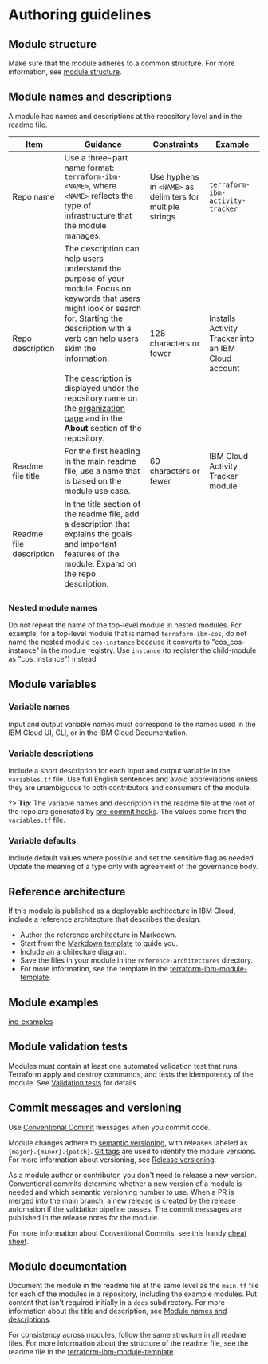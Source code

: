 # Authoring guidelines

## Module structure

Make sure that the module adheres to a common structure. For more information, see [module structure](module-structure.md).

## Module names and descriptions

A module has names and descriptions at the repository level and in the readme file.

| Item                    | Guidance | Constraints | Example |
|-------------------------|----------|-------------|---------|
| Repo name               | Use a three-part name format: `terraform-ibm-<NAME>`, where `<NAME>` reflects the type of infrastructure that the module manages. | Use hyphens in `<NAME>` as delimiters for multiple strings | `terraform-ibm-activity-tracker`|
| Repo description        | The description can help users understand the purpose of your module. Focus on keywords that users might look or search for. Starting the description with a verb can help users skim the information.<br/><br/>The description is displayed under the repository name on the [organization page](https://github.com/terraform-ibm-modules) and in the **About** section of the repository.   | 128 characters or fewer | Installs Activity Tracker into an IBM Cloud account |
| Readme file title       | For the first heading in the main readme file, use a name that is based on the module use case. | 60 characters or fewer | IBM Cloud Activity Tracker module|
| Readme file description | In the title section of the readme file, add a description that explains the goals and important features of the module. Expand on the repo description. |

### Nested module names

Do not repeat the name of the top-level module in nested modules. For example, for a top-level module that is named `terraform-ibm-cos`, do not name the nested module `cos-instance` because it converts to "cos_cos-instance" in the module registry. Use `instance` (to register the child-module as "cos_instance") instead.

## Module variables

### Variable names

Input and output variable names must correspond to the names used in the IBM Cloud UI, CLI, or in the IBM Cloud Documentation.

### Variable descriptions

Include a short description for each input and output variable in the `variables.tf` file. Use full English sentences and avoid abbreviations unless they are unambiguous to both contributors and consumers of the module.

?> **Tip**: The variable names and description in the readme file at the root of the repo are generated by [pre-commit hooks](https://github.com/terraform-ibm-modules/common-dev-assets/blob/main/module-assets/.pre-commit-config.yaml#L28). The values come from the `variables.tf` file.

### Variable defaults

Include default values where possible and set the sensitive flag as needed. Update the meaning of a type only with agreement of the governance body.

## Reference architecture

If this module is published as a deployable architecture in IBM Cloud, include a reference architecture that describes the design.

- Author the reference architecture in Markdown.
- Start from the [Markdown template](https://github.ibm.com/allen-dean/tim-docs/raw/main/docs/templates/reference-architecture-template.md ':target=_blank') to guide you.
- Include an architecture diagram.
- Save the files in your module in the `reference-architectures` directory.
- For more information, see the template in the [terraform-ibm-module-template](https://github.com/terraform-ibm-modules/terraform-ibm-module-template/blob/main/reference-architectures/reference-architecture-template.md).

## Module examples

[inc-examples](inc-examples.md ':include')

## Module validation tests

Modules must contain at least one automated validation test that runs Terraform apply and destroy commands, and tests the idempotency of the module. See [Validation tests](tests.md) for details.

## Commit messages and versioning

Use [Conventional Commit](https://www.conventionalcommits.org) messages when you commit code.

Module changes adhere to [semantic versioning](https://semver.org/), with releases labeled as `{major}.{minor}.{patch}`. [Git tags](https://git-scm.com/book/en/v2/Git-Basics-Tagging) are used to identify the module versions. For more information about versioning, see [Release versioning](versioning.md).

As a module author or contributor, you don't need to release a new version. Conventional commits determine whether a new version of a module is needed and which semantic versioning number to use. When a PR is merged into the main branch, a new release is created by the release automation if the validation pipeline passes. The commit messages are published in the release notes for the module.

For more information about Conventional Commits, see this handy [cheat sheet](https://cheatography.com/albelop/cheat-sheets/conventional-commits/).
## Module documentation

Document the module in the readme file at the same level as the `main.tf` file for each of the modules in a repository, including the example modules. Put content that isn't required initially in a `docs` subdirectory. For more information about the title and description, see [Module names and descriptions](#module-names-and-descriptions).

For consistency across modules, follow the same structure in all readme files. For more information about the structure of the readme file, see the readme file in the [terraform-ibm-module-template](https://github.com/terraform-ibm-modules/terraform-ibm-module-template/blob/main/README.md).
